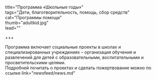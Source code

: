 title="Программа «Школьные годы»"  
tags="Дети, благотворительность, помощь, сбор средств"    
cat="Программы помощи"    
thumb="adultkid.jpg"  
lead=""  

+++

Программа включает социальные проекты в школах и специализированных учреждениях – организация обучения и развлечений для детей с образовательными, воспитательными и просветительскими целями.  
Подробней почитать о проектах и сделать пожертвование можно по ссылке link="newsfeed/news.md"
